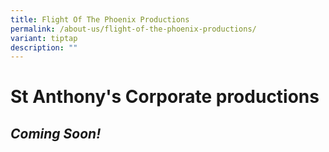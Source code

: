 ```yaml
---
title: Flight Of The Phoenix Productions
permalink: /about-us/flight-of-the-phoenix-productions/
variant: tiptap
description: ""
---
```

<h1>St Anthony's Corporate productions</h1>
<h2><strong><em>Coming Soon!</em></strong></h2>
<p></p>